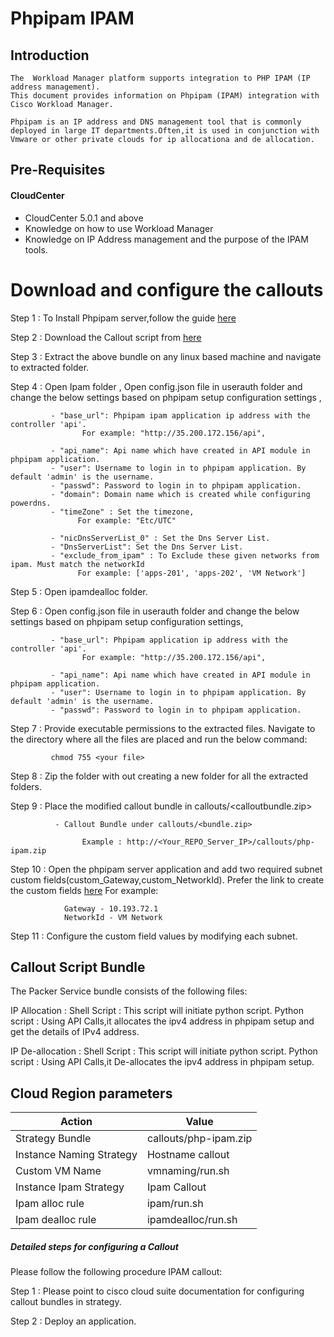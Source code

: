 
# Phpipam IPAM
## Introduction
    The  Workload Manager platform supports integration to PHP IPAM (IP address management).
    This document provides information on Phpipam (IPAM) integration with Cisco Workload Manager.

    Phpipam is an IP address and DNS management tool that is commonly deployed in large IT departments.Often,it is used in conjunction with Vmware or other private clouds for ip allocationa and de allocation.

## Pre-Requisites
#### CloudCenter
- CloudCenter 5.0.1 and above
- Knowledge on how to use Workload Manager
- Knowledge on IP Address management and the purpose of the IPAM tools. 	
	
# Download and configure the callouts

   Step 1 : To Install Phpipam server,follow the guide [here](https://wwwin-github.cisco.com/CloudCenterSuite/Content-Factory/raw/master/Networking/Phpipam/Php-Ipam%20Setup%20Guide.docx)
   
   Step 2 : Download the Callout script from [here](https://wwwin-github.cisco.com/CloudCenterSuite/Content-Factory/raw/master/Networking/Phpipam/php-ipam.zip)
   
   Step 3 :  Extract the above bundle on any linux based machine and navigate to extracted folder. 
   
   Step 4 : Open Ipam folder , Open config.json file in userauth folder  and change the below settings based on phpipam setup configuration settings ,
               
             - "base_url": Phpipam ipam application ip address with the controller 'api'.
                    For example: "http://35.200.172.156/api",
                    
             - "api_name": Api name which have created in API module in phpipam application. 
             - "user": Username to login in to phpipam application. By default 'admin' is the username.
             - "passwd": Password to login in to phpipam application.
             - "domain": Domain name which is created while configuring powerdns.
             - "timeZone" : Set the timezone,
                   For example: "Etc/UTC"
                   
             - "nicDnsServerList_0" : Set the Dns Server List.
             - "DnsServerList": Set the Dns Server List.
             - "exclude_from_ipam" : To Exclude these given networks from ipam. Must match the networkId
                   For example: ['apps-201', 'apps-202', 'VM Network']
    
   Step 5 : Open ipamdealloc folder.
   
   Step 6 : Open config.json file in userauth folder  and change the below settings based on phpipam setup configuration settings,
   
             - "base_url": Phpipam application ip address with the controller 'api'.
                    For example: "http://35.200.172.156/api",
                    
             - "api_name": Api name which have created in API module in phpipam application. 
             - "user": Username to login in to phpipam application. By default 'admin' is the username.
             - "passwd": Password to login in to phpipam application.
             
   Step 7 : Provide executable permissions to the extracted files. Navigate to the directory where all the files are placed and run the below command:
   
             chmod 755 <your file>
   
   Step 8 : Zip the folder with out creating a new folder for all the extracted folders.
     
   Step 9 : Place the modified callout bundle in callouts/<calloutbundle.zip>
   
              - Callout Bundle under callouts/<bundle.zip>
                    
                    Example : http://<Your_REPO_Server_IP>/callouts/php-ipam.zip 
   
   Step 10 : Open the phpipam server application and add two required subnet custom fields(custom_Gateway,custom_NetworkId).
             Prefer the link to create the custom fields [here](https://wwwin-github.cisco.com/CloudCenterSuite/Content-Factory/raw/master/Networking/Phpipam/Php-Ipam%20Setup%20Guide.docx)
             For example:
             
                Gateway - 10.193.72.1
                NetworkId - VM Network
                              
   Step 11 : Configure the custom field values by modifying each subnet.
   
## Callout Script Bundle

The Packer Service bundle consists of the following files:

IP Allocation :
	Shell Script  : This script will initiate python script.
	Python script : Using API Calls,it allocates the ipv4 address in phpipam setup and get the details of IPv4 address.


IP De-allocation :
	Shell Script  : This script will initiate python script.
	Python script : Using API Calls,it De-allocates the ipv4 address in phpipam setup.

		
## Cloud Region parameters 

| Action | Value |
|  ------ |------ |
| Strategy Bundle|callouts/php-ipam.zip
| Instance Naming Strategy|Hostname callout
| Custom VM Name|vmnaming/run.sh
| Instance Ipam Strategy|Ipam Callout
| Ipam alloc rule|ipam/run.sh
| Ipam dealloc rule |ipamdealloc/run.sh


##### Detailed steps for configuring a Callout 

Please follow the following procedure IPAM callout:

Step 1 : Please point to cisco cloud suite documentation for configuring callout bundles in strategy. 

Step 2 : Deploy an application.
